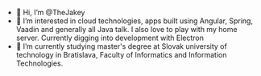 - 👋 Hi, I’m @TheJakey
- 👀 I’m interested in cloud technologies, apps built using Angular, Spring, Vaadin and generally all Java talk. I also love to play with my home server. Currently digging into development with Electron 
- 🌱 I’m currently studying master's degree at Slovak university of technology in Bratislava, Faculty of Informatics and Information Technologies. 

<!---
TheJakey/TheJakey is a ✨ special ✨ repository because its `README.md` (this file) appears on your GitHub profile.
You can click the Preview link to take a look at your changes.
--->
